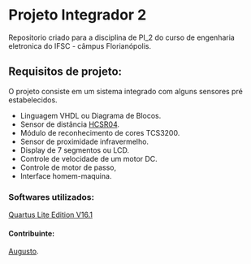 <h1> Projeto Integrador 2 </h1>
<p>Repositorio criado para a disciplina de PI_2 do curso de engenharia eletronica do IFSC - câmpus Florianópolis. <br/> </p>

<h2> Requisitos de projeto: </h2>
<p>
O projeto consiste em um sistema integrado com alguns sensores pré estabelecidos. <br/>
	<ul>
		<li>Linguagem VHDL ou Diagrama de Blocos.</li>
		<li>Sensor de distância <a href="https://cdn.sparkfun.com/datasheets/Sensors/Proximity/HCSR04.pdf">HCSR04</a>.</li>
		<li>Módulo de reconhecimento de cores TCS3200.</li>
		<li>Sensor de proximidade infravermelho.</li>
		<li>Display de 7 segmentos ou LCD.</li>
		<li>Controle de velocidade de um motor DC.</li>
		<li>Controle de motor de passo,</li>
		<li>Interface homem-maquina.</li>
	</ul>
</p>
<h3>Softwares utilizados:</h3>
<p>
	<a href="http://dl.altera.com/16.1/?edition=lite">Quartus Lite Edition V16.1</a> <br/>
</p>
<h4>Contribuinte:</h4>
<p>
	<a href="https://github.com/gutovsk49">Augusto</a>. <br/>
</p>


